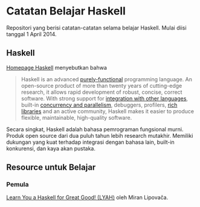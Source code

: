 # Catatan Belajar Haskell

Repositori yang berisi catatan-catatan selama belajar Haskell. Mulai diisi tanggal 1 April 2014.

## Haskell

[Homepage Haskell](http://haskell.org/) menyebutkan bahwa

> Haskell is an advanced 
> [purely-functional](http://www.haskell.org/haskellwiki/Functional_programming) programming language.
> An open-source product of more than twenty years of cutting-edge
> research, it allows rapid development of robust, concise, correct
> software. With strong support for 
> [integration with other languages](http://www.haskell.org/haskellwiki/Foreign_Function_Interface),
> built-in [concurrency and parallelism](http://www.haskell.org/haskellwiki/Parallel), debuggers, profilers,
> [rich libraries](http://hackage.haskell.org/packages/hackage.html) and an active community, Haskell makes it easier
> to produce flexible, maintainable, high-quality software.

Secara singkat, Haskell adalah bahasa pemrograman fungsional murni. Produk open source dari dua puluh tahun lebih 
research mutakhir. Memiliki dukungan yang kuat terhadap integrasi dengan bahasa lain, built-in konkurensi, dan
kaya akan pustaka.

## Resource untuk Belajar

### Pemula

[Learn You a Haskell for Great Good! (LYAH)](http://learnyouahaskell.com) oleh Miran Lipovača.
